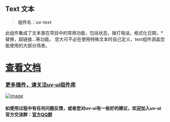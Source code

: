 ## Text 文本

> **组件名：uv-text**

此组件集成了文本类在项目中的常用功能，包括状态，拨打电话，格式化日期，*替换，超链接...等功能。 您大可不必在使用特殊文本时自己定义，text组件涵盖您能使用的大部分场景。

# <a href="https://www.uvui.cn/components/text.html" target="_blank">查看文档</a>

### [更多插件，请关注uv-ui组件库](https://ext.dcloud.net.cn/plugin?name=uv-ui)

<a href="https://ext.dcloud.net.cn/plugin?name=uv-ui" target="_blank">

![image](https://mp-a667b617-c5f1-4a2d-9a54-683a67cff588.cdn.bspapp.com/uv-ui/banner.png)

</a>

#### 如使用过程中有任何问题反馈，或者您对uv-ui有一些好的建议，欢迎加入uv-ui官方交流群：<a href="https://www.uvui.cn/components/addQQGroup.html" target="_blank">官方QQ群</a>